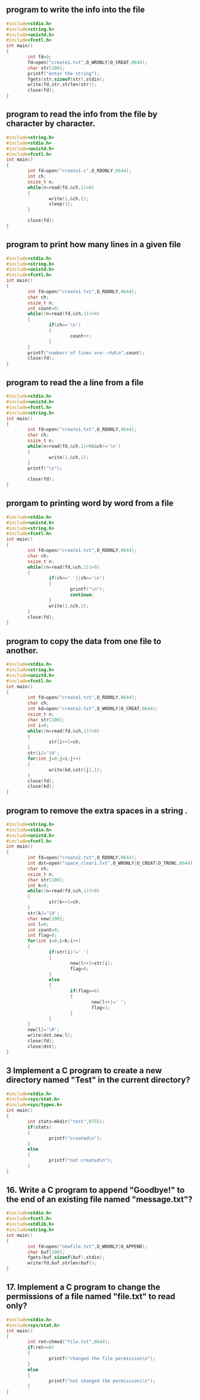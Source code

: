 ## program to write the  info into the file
```c
#include<stdio.h>
#include<string.h>
#include<unistd.h>
#include<fcntl.h>
int main()
{
        int fd=0;
        fd=open("create1.txt",O_WRONLY|O_CREAT,0644);
        char str[100];
        printf("enter the string");
        fgets(str,sizeof(str),stdin);
        write(fd,str,strlen(str));
        close(fd);
}
```
## program to read the info from the file by character by character.
```c
#include<string.h>
#include<stdio.h>
#include<unistd.h>
#include<fcntl.h>
int main()
{
        int fd=open("create1.c",O_RDONLY,0644);
        int ch;
        ssize_t n;
        while(n=read(fd,&ch,1)>0)
        {
                write(1,&ch,1);
                sleep(1);
        }

        close(fd);
}
```
## program to print how many lines in a given file
```c
#include<stdio.h>
#include<string.h>
#include<unistd.h>
#include<fcntl.h>
int main()
{
        int fd=open("create1.txt",O_RDONLY,0644);
        char ch;
        ssize_t n;
        int count=0;
        while((n=read(fd,&ch,1))>0)
        {
                if(ch=='\n')
                {
                        count++;
                }
        }
        printf("numberr of lines are-->%d\n",count);
        close(fd);
}
```
## program to read the a line from a file
```c
#include<stdio.h>
#include<unistd.h>
#include<fcntl.h>
#include<string.h>
int main()
{
        int fd=open("create1.txt",O_RDONLY,0644);
        char ch;
        ssize_t n;
        while(n=read(fd,&ch,1)>0&&ch!='\n')
        {
                write(1,&ch,1);
        }
        printf("\n");

        close(fd);
}
```
## prorgam to printing word by word from a file
```c
#include<stdio.h>
#include<unistd.h>
#include<string.h>
#include<fcntl.h>
int main()
{
        int fd=open("create1.txt",O_RDONLY,0644);
        char ch;
        ssize_t n;
        while((n=read(fd,&ch,1))>0)
        {
                if(ch==' '||ch=='\n')
                {
                        printf("\n");
                        continue;
                }
                write(1,&ch,1);
        }
        close(fd);
}
```
## program to copy the data from one file to another.
```c
#include<stdio.h>
#include<string.h>
#include<unistd.h>
#include<fcntl.h>
int main()
{
        int fd=open("create1.txt",O_RDONLY,0644);
        char ch;
        int kd=open("create2.txt",O_WRONLY|O_CREAT,0644);
        ssize_t n;
        char str[100];
        int i=0;
        while((n=read(fd,&ch,1))>0)
        {
                str[i++]=ch;
        }
        str[i]='\0';
        for(int j=0;j<i;j++)
        {
                write(kd,&str[j],1);
        }
        close(fd);
        close(kd);
}
```
## program to remove the extra spaces in a string .
```c
#include<string.h>
#include<stdio.h>
#include<unistd.h>
#include<fcntl.h>
int main()
{
        int fd=open("create2.txt",O_RDONLY,0644);
        int dst=open("space_clear1.txt",O_WRONLY|O_CREAT|O_TRUNC,0644);
        char ch;
        ssize_t n;
        char str[100];
        int k=0;
        while((n=read(fd,&ch,1))>0)
        {
                str[k++]=ch;
        }
        str[k]='\0';
        char new[100];
        int l=0;
        int count=0;
        int flag=0;
        for(int i=0;i<k;i++)
        {
                if(str[i]!=' ')
                {
                        new[l++]=str[i];
                        flag=0;
                }
                else
                {
                        if(flag==0)
                        {
                                new[l++]=' ';
                                flag=1;
                        }
                }
        }
        new[l]='\0';
        write(dst,new,l);
        close(fd);
        close(dst);
}
```
## 3 Implement a C program to create a new directory named "Test" in the current directory? 
```c
#include<stdio.h>
#include<sys/stat.h>
#include<sys/types.h>
int main()
{
        int stats=mkdir("test",0755);
        if(stats)
        {
                printf("created\n");
        }
        else
        {
                printf("not created\n");
        }
}
```
## 16. Write a C program to append "Goodbye!" to the end of an existing file named "message.txt"? 
```c
#include<stdio.h>
#include<fcntl.h>
#include<stdlib.h>
#include<string.h>
int main()
{
        int fd=open("newfile.txt",O_WRONLY|O_APPEND);
        char buf[100];
        fgets(buf,sizeof(buf),stdin);
        write(fd,buf,strlen(buf));
}
```
## 17. Implement a C program to change the permissions of a file named "file.txt" to read only? 
```c
#include<stdio.h>
#include<sys/stat.h>
int main()
{
        int ret=chmod("file.txt",0644);
        if(ret>=0)
        {
                printf("changed the file permission\n");
        }
        else
        {
                printf("not changed the permissioni\n");
        }
}
```
